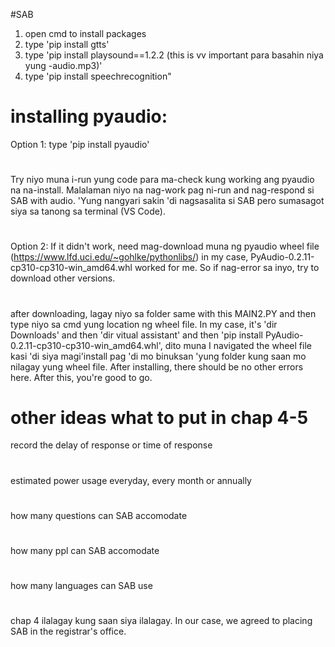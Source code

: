 #SAB

1. open cmd to install packages
2. type 'pip install gtts'
3. type 'pip install playsound==1.2.2 (this is vv important para basahin niya yung -audio.mp3)'
4. type 'pip install speechrecognition"

# installing pyaudio:
Option 1: type 'pip install pyaudio'
#
Try niyo muna i-run yung code para ma-check kung working ang pyaudio na na-install. Malalaman niyo na nag-work pag ni-run and nag-respond si SAB with audio. 'Yung nangyari sakin 'di nagsasalita si SAB pero sumasagot siya sa tanong sa terminal (VS Code).
#
Option 2: If it didn't work, need mag-download muna ng pyaudio wheel file (https://www.lfd.uci.edu/~gohlke/pythonlibs/) in my case, PyAudio-0.2.11-cp310-cp310-win_amd64.whl worked for me. So if nag-error sa inyo, try to download other versions.
#
after downloading, lagay niyo sa folder same with this MAIN2.PY and then type niyo sa cmd yung location ng wheel file. In my case, it's 'dir Downloads' and then 'dir vitual assistant' and then 'pip install PyAudio-0.2.11-cp310-cp310-win_amd64.whl', dito muna I navigated the wheel file kasi 'di siya magi'install pag 'di mo binuksan 'yung folder kung saan mo nilagay yung wheel file. After installing, there should be no other errors here. After this, you're good to go.
#
# other ideas what to put in chap 4-5
  record the delay of response or time of response
  #
  estimated power usage everyday, every month or annually
  #
  how many questions can SAB accomodate
  #
  how many ppl can SAB accomodate
  #
  how many languages can SAB use
  #
  chap 4 ilalagay kung saan siya ilalagay. In our case, we agreed to placing SAB in the registrar's office.
